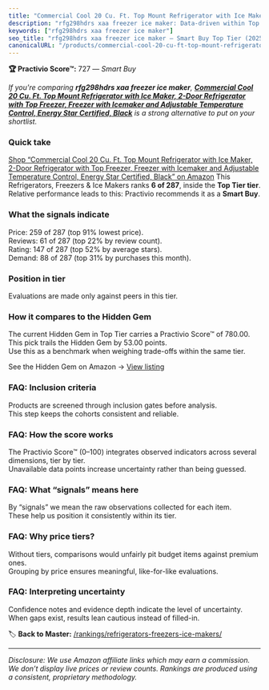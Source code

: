 ```yaml
---
title: "Commercial Cool 20 Cu. Ft. Top Mount Refrigerator with Ice Maker, 2-Door Refrigerator with Top Freezer, Freezer with Icemaker and Adjustable Temperature Control, Energy Star Certified, Black"
description: "rfg298hdrs xaa freezer ice maker: Data-driven within Top Tier ranking using the Practivio Score™. Positioned by quality, value, demand, findability, momentum."
keywords: ["rfg298hdrs xaa freezer ice maker"]
seo_title: "rfg298hdrs xaa freezer ice maker — Smart Buy Top Tier (2025)"
canonicalURL: "/products/commercial-cool-20-cu-ft-top-mount-refrigerator-with-ice-maker-2-door-refrigerator-with-top-freezer-freezer-with-icemaker-and-adjustable-temperature-control-energy-star-certified-black-B0D41J7XSL/"
---
```


**🏆 Practivio Score™:** 727 — _Smart Buy_


*If you're comparing **rfg298hdrs xaa freezer ice maker**, **[Commercial Cool 20 Cu. Ft. Top Mount Refrigerator with Ice Maker, 2-Door Refrigerator with Top Freezer, Freezer with Icemaker and Adjustable Temperature Control, Energy Star Certified, Black](https://www.amazon.com/dp/B0D41J7XSL?tag=practivio-20)** is a strong alternative to put on your shortlist.*
### Quick take
[Shop “Commercial Cool 20 Cu. Ft. Top Mount Refrigerator with Ice Maker, 2-Door Refrigerator with Top Freezer, Freezer with Icemaker and Adjustable Temperature Control, Energy Star Certified, Black” on Amazon](https://www.amazon.com/dp/B0D41J7XSL?tag=practivio-20)
This Refrigerators, Freezers & Ice Makers ranks **6 of 287**, inside the **Top Tier tier**.  
Relative performance leads to this: Practivio recommends it as a **Smart Buy**.

### What the signals indicate
Price: 259 of 287 (top 91% lowest price).  
Reviews: 61 of 287 (top 22% by review count).  
Rating: 147 of 287 (top 52% by average stars).  
Demand: 88 of 287 (top 31% by purchases this month).

### Position in tier
Evaluations are made only against peers in this tier.

### How it compares to the Hidden Gem
The current Hidden Gem in Top Tier carries a Practivio Score™ of 780.00.  
This pick trails the Hidden Gem by 53.00 points.  
Use this as a benchmark when weighing trade-offs within the same tier.  

See the Hidden Gem on Amazon → [View listing](https://www.amazon.com/dp/B07W48P1HK?tag=practivio-20)

### FAQ: Inclusion criteria
Products are screened through inclusion gates before analysis.  
This step keeps the cohorts consistent and reliable.

### FAQ: How the score works
The Practivio Score™ (0–100) integrates observed indicators across several dimensions, tier by tier.  
Unavailable data points increase uncertainty rather than being guessed.

### FAQ: What “signals” means here
By “signals” we mean the raw observations collected for each item.  
These help us position it consistently within its tier.

### FAQ: Why price tiers?
Without tiers, comparisons would unfairly pit budget items against premium ones.  
Grouping by price ensures meaningful, like-for-like evaluations.

### FAQ: Interpreting uncertainty
Confidence notes and evidence depth indicate the level of uncertainty.  
When gaps exist, results lean cautious instead of filled-in.


🏷️ **Back to Master:** [/rankings/refrigerators-freezers-ice-makers/](/rankings/refrigerators-freezers-ice-makers/)

---
_Disclosure: We use Amazon affiliate links which may earn a commission. We don’t display live prices or review counts. Rankings are produced using a consistent, proprietary methodology._
